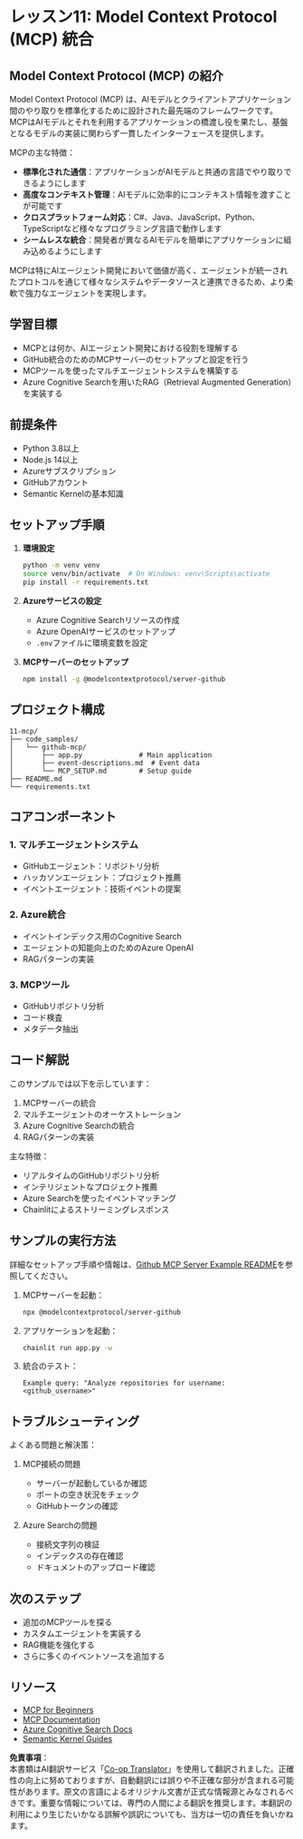 <!--
CO_OP_TRANSLATOR_METADATA:
{
  "original_hash": "bbce3572338711aeab758506379ab716",
  "translation_date": "2025-07-12T13:45:38+00:00",
  "source_file": "11-mcp/README.md",
  "language_code": "ja"
}
-->
# レッスン11: Model Context Protocol (MCP) 統合

## Model Context Protocol (MCP) の紹介

Model Context Protocol (MCP) は、AIモデルとクライアントアプリケーション間のやり取りを標準化するために設計された最先端のフレームワークです。MCPはAIモデルとそれを利用するアプリケーションの橋渡し役を果たし、基盤となるモデルの実装に関わらず一貫したインターフェースを提供します。

MCPの主な特徴：

- **標準化された通信**：アプリケーションがAIモデルと共通の言語でやり取りできるようにします
- **高度なコンテキスト管理**：AIモデルに効率的にコンテキスト情報を渡すことが可能です
- **クロスプラットフォーム対応**：C#、Java、JavaScript、Python、TypeScriptなど様々なプログラミング言語で動作します
- **シームレスな統合**：開発者が異なるAIモデルを簡単にアプリケーションに組み込めるようにします

MCPは特にAIエージェント開発において価値が高く、エージェントが統一されたプロトコルを通じて様々なシステムやデータソースと連携できるため、より柔軟で強力なエージェントを実現します。

## 学習目標
- MCPとは何か、AIエージェント開発における役割を理解する
- GitHub統合のためのMCPサーバーのセットアップと設定を行う
- MCPツールを使ったマルチエージェントシステムを構築する
- Azure Cognitive Searchを用いたRAG（Retrieval Augmented Generation）を実装する

## 前提条件
- Python 3.8以上
- Node.js 14以上
- Azureサブスクリプション
- GitHubアカウント
- Semantic Kernelの基本知識

## セットアップ手順

1. **環境設定**
   ```bash
   python -m venv venv
   source venv/bin/activate  # On Windows: venv\Scripts\activate
   pip install -r requirements.txt
   ```

2. **Azureサービスの設定**
   - Azure Cognitive Searchリソースの作成
   - Azure OpenAIサービスのセットアップ
   - `.env`ファイルに環境変数を設定

3. **MCPサーバーのセットアップ**
   ```bash
   npm install -g @modelcontextprotocol/server-github
   ```

## プロジェクト構成

```
11-mcp/
├── code_samples/
│   └── github-mcp/
│       ├── app.py              # Main application
│       ├── event-descriptions.md  # Event data
│       └── MCP_SETUP.md        # Setup guide
├── README.md
└── requirements.txt
```

## コアコンポーネント

### 1. マルチエージェントシステム
- GitHubエージェント：リポジトリ分析
- ハッカソンエージェント：プロジェクト推薦
- イベントエージェント：技術イベントの提案

### 2. Azure統合
- イベントインデックス用のCognitive Search
- エージェントの知能向上のためのAzure OpenAI
- RAGパターンの実装

### 3. MCPツール
- GitHubリポジトリ分析
- コード検査
- メタデータ抽出

## コード解説

このサンプルでは以下を示しています：
1. MCPサーバーの統合
2. マルチエージェントのオーケストレーション
3. Azure Cognitive Searchの統合
4. RAGパターンの実装

主な特徴：
- リアルタイムのGitHubリポジトリ分析
- インテリジェントなプロジェクト推薦
- Azure Searchを使ったイベントマッチング
- Chainlitによるストリーミングレスポンス

## サンプルの実行方法

詳細なセットアップ手順や情報は、[Github MCP Server Example README](./code_samples/github-mcp/README.md)を参照してください。

1. MCPサーバーを起動：
   ```bash
   npx @modelcontextprotocol/server-github
   ```

2. アプリケーションを起動：
   ```bash
   chainlit run app.py -w
   ```

3. 統合のテスト：
   ```
   Example query: "Analyze repositories for username: <github_username>"
   ```

## トラブルシューティング

よくある問題と解決策：
1. MCP接続の問題
   - サーバーが起動しているか確認
   - ポートの空き状況をチェック
   - GitHubトークンの確認

2. Azure Searchの問題
   - 接続文字列の検証
   - インデックスの存在確認
   - ドキュメントのアップロード確認

## 次のステップ
- 追加のMCPツールを探る
- カスタムエージェントを実装する
- RAG機能を強化する
- さらに多くのイベントソースを追加する

## リソース
- [MCP for Beginners](https://aka.ms/mcp-for-beginners)  
- [MCP Documentation](https://github.com/microsoft/semantic-kernel/tree/main/python/semantic-kernel/semantic_kernel/connectors/mcp)
- [Azure Cognitive Search Docs](https://learn.microsoft.com/azure/search/)
- [Semantic Kernel Guides](https://learn.microsoft.com/semantic-kernel/)

**免責事項**：  
本書類はAI翻訳サービス「[Co-op Translator](https://github.com/Azure/co-op-translator)」を使用して翻訳されました。正確性の向上に努めておりますが、自動翻訳には誤りや不正確な部分が含まれる可能性があります。原文の言語によるオリジナル文書が正式な情報源とみなされるべきです。重要な情報については、専門の人間による翻訳を推奨します。本翻訳の利用により生じたいかなる誤解や誤訳についても、当方は一切の責任を負いかねます。